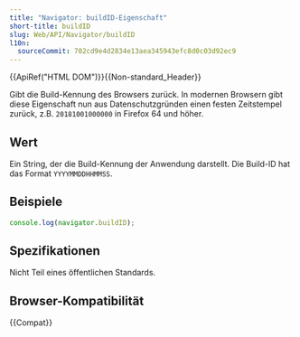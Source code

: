 ```yaml
---
title: "Navigator: buildID-Eigenschaft"
short-title: buildID
slug: Web/API/Navigator/buildID
l10n:
  sourceCommit: 702cd9e4d2834e13aea345943efc8d0c03d92ec9
---
```


{{ApiRef("HTML DOM")}}{{Non-standard_Header}}

Gibt die Build-Kennung des Browsers zurück. In modernen Browsern gibt diese Eigenschaft nun aus Datenschutzgründen einen festen Zeitstempel zurück, z.B. `20181001000000` in Firefox 64 und höher.

## Wert

Ein String, der die Build-Kennung der Anwendung darstellt. Die Build-ID hat das Format `YYYYMMDDHHMMSS`.

## Beispiele

```js
console.log(navigator.buildID);
```

## Spezifikationen

Nicht Teil eines öffentlichen Standards.

## Browser-Kompatibilität

{{Compat}}
